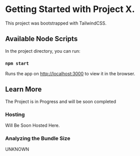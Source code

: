 # Getting Started with Project X.

This project was bootstrapped with TailwindCSS.

## Available Node Scripts

In the project directory, you can run:

### `npm start`

Runs the app on [http://localhost:3000](http://localhost:3000) to view it in the browser.

## Learn More

The Project is in Progress and will be soon completed

### Hosting

Will Be Soon Hosted Here.

### Analyzing the Bundle Size

UNKNOWN
